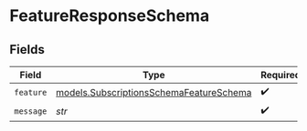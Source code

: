 # FeatureResponseSchema


## Fields

| Field                                                                                    | Type                                                                                     | Required                                                                                 | Description                                                                              |
| ---------------------------------------------------------------------------------------- | ---------------------------------------------------------------------------------------- | ---------------------------------------------------------------------------------------- | ---------------------------------------------------------------------------------------- |
| `feature`                                                                                | [models.SubscriptionsSchemaFeatureSchema](../models/subscriptionsschemafeatureschema.md) | :heavy_check_mark:                                                                       | N/A                                                                                      |
| `message`                                                                                | *str*                                                                                    | :heavy_check_mark:                                                                       | N/A                                                                                      |